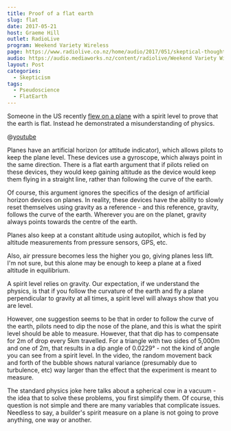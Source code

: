 ```yaml
---
title: Proof of a flat earth
slug: flat
date: 2017-05-21
host: Graeme Hill
outlet: RadioLive
program: Weekend Variety Wireless
page: https://www.radiolive.co.nz/home/audio/2017/051/skeptical-thoughts-with-mark-honeychurch.html
audio: https://audio.mediaworks.nz/content/radiolive/Weekend Variety Wireless/May 17/21_05_17_Skeptical.mp3
layout: Post
categories:
  - Skepticism
tags:
  - Pseudoscience
  - FlatEarth
---
```


Someone in the US recently [flew on a plane](https://www.indy100.com/article/flat-earth-conspiracy-theorist-spirit-level-plane-prove-curvature-7746121) with a spirit level to prove that the earth is flat. Instead he demonstrated a misunderstanding of physics.

<!-- more -->

@[youtube](https://youtu.be/6nNUEU8gnf4?t=1m28s)

Planes have an artificial horizon (or attitude indicator), which allows pilots to keep the plane level. These devices use a gyroscope, which always point in the same direction. There is a flat earth argument that if pilots relied on these devices, they would keep gaining altitude as the device would keep them flying in a straight line, rather than following the curve of the earth.

Of course, this argument ignores the specifics of the design of artificial horizon devices on planes. In reality, these devices have the ability to slowly reset themselves using gravity as a reference - and this reference, gravity, follows the curve of the earth. Wherever you are on the planet, gravity always points towards the centre of the earth.

Planes also keep at a constant altitude using autopilot, which is fed by altitude measurements from pressure sensors, GPS, etc.

Also, air pressure becomes less the higher you go, giving planes less lift. I'm not sure, but this alone may be enough to keep a plane at a fixed altitude in equilibrium.

A spirit level relies on gravity. Our expectation, if we understand the physics, is that if you follow the curvature of the earth and fly a plane perpendicular to gravity at all times, a spirit level will always show that you are level.

However, one suggestion seems to be that in order to follow the curve of the earth, pilots need to dip the nose of the plane, and this is what the spirit level should be able to measure. However, that that dip has to compensate for 2m of drop every 5km travelled. For a triangle with two sides of 5,000m and one of 2m, that results in a dip angle of 0.0229° - not the kind of angle you can see from a spirit level. In the video, the random movement back and forth of the bubble shows natural variance (presumably due to turbulence, etc) way larger than the effect that the experiment is meant to measure.

The standard physics joke here talks about a spherical cow in a vacuum - the idea that to solve these problems, you first simplify them. Of course, this question is not simple and there are many variables that complicate issues. Needless to say, a builder's spirit measure on a plane is not going to prove anything, one way or another.
